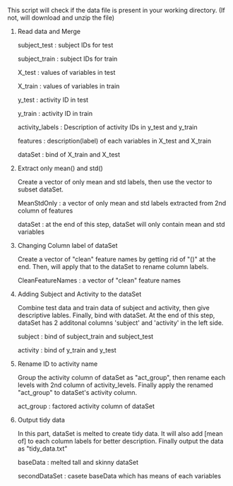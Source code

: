 This script will check if the data file is present in your working directory. (If not, will download and unzip the file)

1. Read data and Merge

    subject_test : subject IDs for test
    
    subject_train : subject IDs for train
    
    X_test : values of variables in test
    
    X_train : values of variables in train
    
    y_test : activity ID in test
    
    y_train : activity ID in train
    
    activity_labels : Description of activity IDs in y_test and y_train
    
    features : description(label) of each variables in X_test and X_train
    
    dataSet : bind of X_train and X_test

2. Extract only mean() and std()

    Create a vector of only mean and std labels, then use the vector to subset dataSet.
    
    MeanStdOnly : a vector of only mean and std labels extracted from 2nd column of features
    
    dataSet : at the end of this step, dataSet will only contain mean and std variables

3. Changing Column label of dataSet

    Create a vector of "clean" feature names by getting rid of "()" at the end. Then, will apply that to the dataSet to rename column labels.
    
    CleanFeatureNames : a vector of "clean" feature names

4. Adding Subject and Activity to the dataSet

    Combine test data and train data of subject and activity, then give descriptive lables. Finally, bind with dataSet. At the end of this step, dataSet has 2 additonal columns 'subject' and 'activity' in the left side.
    
    subject : bind of subject_train and subject_test
    
    activity : bind of y_train and y_test

5. Rename ID to activity name

    Group the activity column of dataSet as "act_group", then rename each levels with 2nd column of activity_levels. Finally apply the renamed "act_group" to dataSet's activity column.
    
    act_group : factored activity column of dataSet

6. Output tidy data

    In this part, dataSet is melted to create tidy data. It will also add [mean of] to each column labels for better description. Finally output the data as "tidy_data.txt"
    
    baseData : melted tall and skinny dataSet
    
    secondDataSet : casete baseData which has means of each variables
